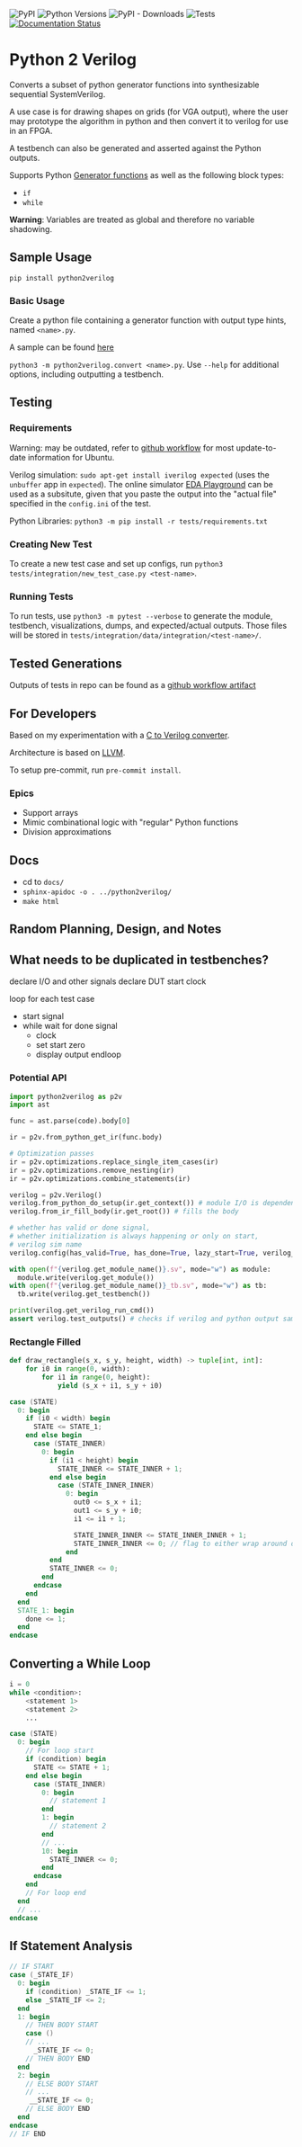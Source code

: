 ![PyPI](https://img.shields.io/pypi/v/python2verilog?label=pypi%20package)
![Python Versions](https://img.shields.io/badge/dynamic/yaml?url=https%3A%2F%2Fraw.githubusercontent.com%2FWorldofKerry%2FPython2Verilog%2Fmain%2F.github%2Fworkflows%2Fpytest.yml&query=%24.jobs.build.strategy.matrix%5B%22python-version%22%5D&label=Python%20Versions)
![PyPI - Downloads](https://img.shields.io/pypi/dm/python2verilog)
![Tests](https://github.com/worldofkerry/python2verilog/actions/workflows/pytest.yml/badge.svg)
[![Documentation Status](https://readthedocs.org/projects/python2verilog/badge/?version=latest)](https://python2verilog.readthedocs.io/en/latest/?badge=latest)

# Python 2 Verilog

Converts a subset of python generator functions into synthesizable sequential SystemVerilog.

A use case is for drawing shapes on grids (for VGA output), where the user may prototype the algorithm in python and then convert it to verilog for use in an FPGA.

A testbench can also be generated and asserted against the Python outputs.

Supports Python [Generator functions](https://wiki.python.org/moin/Generators) as well as the following block types:

- `if`
- `while`

**Warning**: Variables are treated as global and therefore no variable shadowing.

## Sample Usage
`pip install python2verilog`

### Basic Usage
Create a python file containing a generator function with output type hints, named `<name>.py`.

A sample can be found [here](https://github.com/WorldofKerry/Python2Verilog/blob/main/tests/integration/data/integration/circle_lines/python.py)

`python3 -m python2verilog.convert <name>.py`. Use `--help` for additional options, including outputting a testbench.

## Testing

### Requirements

Warning: may be outdated, refer to [github workflow](.github/workflows/python-package.yml) for most update-to-date information for Ubuntu.

Verilog simulation: `sudo apt-get install iverilog expected` (uses the `unbuffer` app in `expected`). The online simulator [EDA Playground](https://edaplayground.com/) can be used as a subsitute, given that you paste the output into the "actual file" specified in the `config.ini` of the test.

Python Libraries: `python3 -m pip install -r tests/requirements.txt`

### Creating New Test

To create a new test case and set up configs, run `python3 tests/integration/new_test_case.py <test-name>`.

### Running Tests

To run tests, use `python3 -m pytest --verbose` to generate the module, testbench, visualizations, dumps, and expected/actual outputs.
Those files will be stored in `tests/integration/data/integration/<test-name>/`.

## Tested Generations

Outputs of tests in repo can be found as a [github workflow artifact](https://nightly.link/WorldofKerry/Python2Verilog/workflows/python-package/main/tests-data.zip)

## For Developers

Based on my experimentation with a [C to Verilog converter](https://github.com/WorldofKerry/c2hdl).

Architecture is based on [LLVM](https://llvm.org/).

To setup pre-commit, run `pre-commit install`.

### Epics

- Support arrays
- Mimic combinational logic with "regular" Python functions
- Division approximations

## Docs

- cd to `docs/`
- `sphinx-apidoc -o . ../python2verilog/`
- `make html`

## Random Planning, Design, and Notes

## What needs to be duplicated in testbenches?
declare I/O and other signals
declare DUT
start clock

loop for each test case
- start signal
- while wait for done signal
  - clock
  - set start zero
  - display output
endloop


### Potential API

```python
import python2verilog as p2v
import ast

func = ast.parse(code).body[0]

ir = p2v.from_python_get_ir(func.body)

# Optimization passes
ir = p2v.optimizations.replace_single_item_cases(ir)
ir = p2v.optimizations.remove_nesting(ir)
ir = p2v.optimizations.combine_statements(ir)

verilog = p2v.Verilog()
verilog.from_python_do_setup(ir.get_context()) # module I/O is dependent on Python
verilog.from_ir_fill_body(ir.get_root()) # fills the body

# whether has valid or done signal,
# whether initialization is always happening or only on start,
# verilog sim name
verilog.config(has_valid=True, has_done=True, lazy_start=True, verilog_sim="iverilog")

with open(f"{verilog.get_module_name()}.sv", mode="w") as module:
  module.write(verilog.get_module())
with open(f"{verilog.get_module_name()}_tb.sv", mode="w") as tb:
  tb.write(verilog.get_testbench())

print(verilog.get_verilog_run_cmd())
assert verilog.test_outputs() # checks if verilog and python output same
```

### Rectangle Filled

```python
def draw_rectangle(s_x, s_y, height, width) -> tuple[int, int]:
    for i0 in range(0, width):
        for i1 in range(0, height):
            yield (s_x + i1, s_y + i0)
```

```verilog
case (STATE)
  0: begin
    if (i0 < width) begin
      STATE <= STATE_1;
    end else begin
      case (STATE_INNER)
        0: begin
          if (i1 < height) begin
            STATE_INNER <= STATE_INNER + 1;
          end else begin
            case (STATE_INNER_INNER)
              0: begin
                out0 <= s_x + i1;
                out1 <= s_y + i0;
                i1 <= i1 + 1;

                STATE_INNER_INNER <= STATE_INNER_INNER + 1;
                STATE_INNER_INNER <= 0; // flag to either wrap around or remain
              end
          end
          STATE_INNER <= 0;
        end
      endcase
    end
  end
  STATE_1: begin
    done <= 1;
  end
endcase
```

## Converting a While Loop

```python
i = 0
while <condition>:
    <statement 1>
    <statement 2>
    ...
```

```verilog
case (STATE)
  0: begin
    // For loop start
    if (condition) begin
      STATE <= STATE + 1;
    end else begin
      case (STATE_INNER)
        0: begin
          // statement 1
        end
        1: begin
          // statement 2
        end
        // ...
        10: begin
          STATE_INNER <= 0;
        end
      endcase
    end
    // For loop end
  end
  // ...
endcase
```

## If Statement Analysis

```verilog
// IF START
case (_STATE_IF)
  0: begin
    if (condition) _STATE_IF <= 1;
    else _STATE_IF <= 2;
  end
  1: begin
    // THEN BODY START
    case ()
    // ...
      _STATE_IF <= 0;
    // THEN BODY END
  end
  2: begin
    // ELSE BODY START
    // ...
     __STATE_IF <= 0;
    // ELSE BODY END
  end
endcase
// IF END
```
